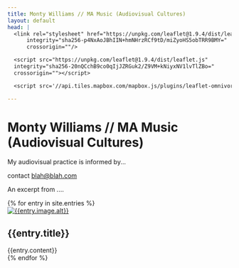 ```yaml
---
title: Monty Williams // MA Music (Audiovisual Cultures)
layout: default
head: | 
  <link rel="stylesheet" href="https://unpkg.com/leaflet@1.9.4/dist/leaflet.css"
      integrity="sha256-p4NxAoJBhIIN+hmNHrzRCf9tD/miZyoHS5obTRR9BMY="
      crossorigin=""/>

  <script src="https://unpkg.com/leaflet@1.9.4/dist/leaflet.js"
  integrity="sha256-20nQCchB9co0qIjJZRGuk2/Z9VM+kNiyxNV1lvTlZBo="
  crossorigin=""></script>

  <script src='//api.tiles.mapbox.com/mapbox.js/plugins/leaflet-omnivore/v0.3.1/leaflet-omnivore.min.js'></script>

---
```

# Monty Williams // MA Music (Audiovisual Cultures)

<div id="banner-map" class="map"></div>
<script type="text/javascript">
    let Stamen_Toner = L.tileLayer('https://api.maptiler.com/tiles/uk-osgb10k1888/{z}/{x}/{y}.jpg?key=paglUJQl74h39APJmOFJ', {
    subdomains: 'abcd',
    minZoom: 0,
    maxZoom: 16,
    ext: 'png'
    });

    let map = L.map('banner-map', {attributionControl: false, zoomControl: false})
      .setView({'lat': 51.50918512396602, 'lng': -0.12824427831868365}, 10);
    map.addLayer(Stamen_Toner);   

    <!-- let kml = omnivore.kml().addTo(map); -->
    let kml = omnivore.kml('/assets/maps/C2C.kml')
    .on('ready', function() {
        map.fitBounds(kml.getBounds());
    })
    .addTo(map);


</script>



<div class = "outer-flex-container">

<section class = "description">
My audiovisual practice is informed by...

contact blah@blah.com

An excerpt from ....
</section>

<section class = "projects">
{% for entry in site.entries %}
  <article class = "project">
    <a href="{{entry.url}}">
      <img src="{{entry.image.src}}" alt="{{entry.image.alt}}">
    </a>
    <h2 class = "project-title">{{entry.title}}</h2>
    {{entry.content}}

  </article>
{% endfor %}

<!-- This spacer is here because otherwise the last article above doesn't
 quite line on the right with the map, somehow it wants to put a gap there-->
<!-- <article class = "spacer"></article> -->

</section>
</div>

